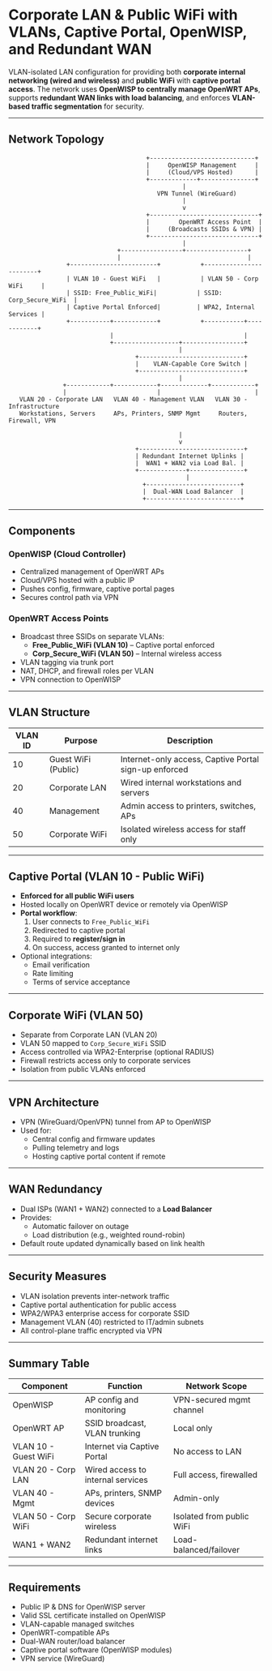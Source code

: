 # Corporate LAN & Public WiFi with VLANs, Captive Portal, OpenWISP, and Redundant WAN

VLAN-isolated LAN configuration for providing both **corporate internal networking (wired and wireless)** and **public WiFi** with **captive portal access**. The network uses **OpenWISP to centrally manage OpenWRT APs**, supports **redundant WAN links with load balancing**, and enforces **VLAN-based traffic segmentation** for security.

---

## Network Topology

```plaintext
                                      +-----------------------------+
                                      |     OpenWISP Management     |
                                      |     (Cloud/VPS Hosted)      |
                                      +-------------+---------------+
                                                |
                                         VPN Tunnel (WireGuard)
                                                |
                                                v
                                      +------------------------------+
                                      |        OpenWRT Access Point  |
                                      |     (Broadcasts SSIDs & VPN) |
                                      +------------------------------+
                                                |
                              +-----------------+-----------------+
                              |                                   |
                +------------------------+           +------------------------+
                | VLAN 10 - Guest WiFi   |           | VLAN 50 - Corp WiFi     |
                | SSID: Free_Public_WiFi|           | SSID: Corp_Secure_WiFi  |
                | Captive Portal Enforced|          | WPA2, Internal Services |
                +-----------+------------+           +-----------+------------+
                            |                                    |
                            +------------------+-----------------+
                                               |
                                   +-----------------------------+
                                   |    VLAN-Capable Core Switch |
                                   +-----------------------------+
                                               |
               +------------+------------+-------------+------------+
               |                         |                          |
   VLAN 20 - Corporate LAN   VLAN 40 - Management VLAN   VLAN 30 - Infrastructure
   Workstations, Servers     APs, Printers, SNMP Mgmt     Routers, Firewall, VPN

                                               |
                                               v
                                   +-----------------------------+
                                   | Redundant Internet Uplinks |
                                   |  WAN1 + WAN2 via Load Bal. |
                                   +-------------+---------------+
                                                 |
                                     +--------------------------+
                                     |  Dual-WAN Load Balancer  |
                                     +--------------------------+
```

---

## Components

### OpenWISP (Cloud Controller)
- Centralized management of OpenWRT APs
- Cloud/VPS hosted with a public IP
- Pushes config, firmware, captive portal pages
- Secures control path via VPN

### OpenWRT Access Points
- Broadcast three SSIDs on separate VLANs:
  - **Free_Public_WiFi (VLAN 10)** – Captive portal enforced
  - **Corp_Secure_WiFi (VLAN 50)** – Internal wireless access
- VLAN tagging via trunk port
- NAT, DHCP, and firewall roles per VLAN
- VPN connection to OpenWISP

---

## VLAN Structure

| VLAN ID | Purpose             | Description                                               |
|---------|---------------------|-----------------------------------------------------------|
| 10      | Guest WiFi (Public) | Internet-only access, Captive Portal sign-up enforced     |
| 20      | Corporate LAN       | Wired internal workstations and servers                   |
| 40      | Management          | Admin access to printers, switches, APs                   |
| 50      | Corporate WiFi      | Isolated wireless access for staff only                   |

---

## Captive Portal (VLAN 10 - Public WiFi)

- **Enforced for all public WiFi users**
- Hosted locally on OpenWRT device or remotely via OpenWISP
- **Portal workflow**:
  1. User connects to `Free_Public_WiFi`
  2. Redirected to captive portal
  3. Required to **register/sign in**
  4. On success, access granted to internet only
- Optional integrations:
  - Email verification
  - Rate limiting
  - Terms of service acceptance

---

## Corporate WiFi (VLAN 50)

- Separate from Corporate LAN (VLAN 20)
- VLAN 50 mapped to `Corp_Secure_WiFi` SSID
- Access controlled via WPA2-Enterprise (optional RADIUS)
- Firewall restricts access only to corporate services
- Isolation from public VLANs enforced

---

## VPN Architecture

- VPN (WireGuard/OpenVPN) tunnel from AP to OpenWISP
- Used for:
  - Central config and firmware updates
  - Pulling telemetry and logs
  - Hosting captive portal content if remote

---

## WAN Redundancy

- Dual ISPs (WAN1 + WAN2) connected to a **Load Balancer**
- Provides:
  - Automatic failover on outage
  - Load distribution (e.g., weighted round-robin)
- Default route updated dynamically based on link health

---

## Security Measures

- VLAN isolation prevents inter-network traffic
- Captive portal authentication for public access
- WPA2/WPA3 enterprise access for corporate SSID
- Management VLAN (40) restricted to IT/admin subnets
- All control-plane traffic encrypted via VPN

---

## Summary Table

| Component               | Function                                | Network Scope               |
|------------------------|-----------------------------------------|-----------------------------|
| OpenWISP               | AP config and monitoring                | VPN-secured mgmt channel    |
| OpenWRT AP             | SSID broadcast, VLAN trunking           | Local only                  |
| VLAN 10 - Guest WiFi   | Internet via Captive Portal             | No access to LAN            |
| VLAN 20 - Corp LAN     | Wired access to internal services       | Full access, firewalled     |
| VLAN 40 - Mgmt         | APs, printers, SNMP devices             | Admin-only                  |
| VLAN 50 - Corp WiFi    | Secure corporate wireless               | Isolated from public WiFi   |
| WAN1 + WAN2            | Redundant internet links                | Load-balanced/failover      |

---

## Requirements

- Public IP & DNS for OpenWISP server
- Valid SSL certificate installed on OpenWISP
- VLAN-capable managed switches
- OpenWRT-compatible APs
- Dual-WAN router/load balancer
- Captive portal software (OpenWISP modules)
- VPN service (WireGuard)
